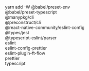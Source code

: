 yarn add -W @babel/preset-env \
@babel/preset-typescript \
@manypkg/cli \
@preconstruct/cli \
@react-native-community/eslint-config \
@types/jest \
@typescript-eslint/parser \
eslint \
eslint-config-prettier \
eslint-plugin-ft-flow \
prettier \
typescript
